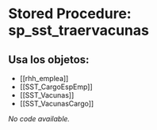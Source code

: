 # Stored Procedure: sp_sst_traervacunas

## Usa los objetos:
- [[rhh_emplea]]
- [[SST_CargoEspEmp]]
- [[SST_Vacunas]]
- [[SST_VacunasCargo]]

*No code available.*

